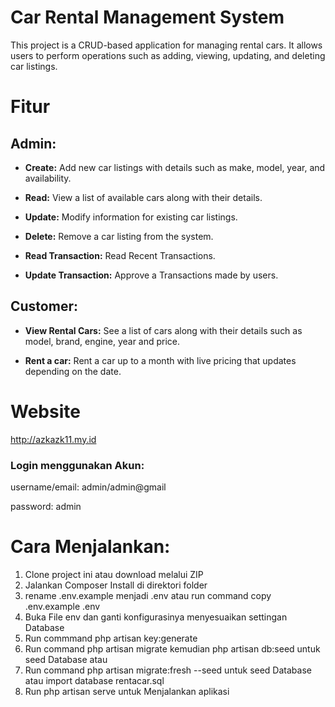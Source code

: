 # Car Rental Management System

This project is a CRUD-based application for managing rental cars. It allows users to perform operations such as adding, viewing, updating, and deleting car listings.

<h1>Fitur</h1>
<h2> Admin: </h2>

-   **Create:** Add new car listings with details such as make, model, year, and availability.

-   **Read:** View a list of available cars along with their details.

-   **Update:** Modify information for existing car listings.

-   **Delete:** Remove a car listing from the system.

-   **Read Transaction:** Read Recent Transactions.

-   **Update Transaction:** Approve a Transactions made by users.

<h2> Customer: </h2>

-   **View Rental Cars:** See a list of cars along with their details such as model, brand, engine, year and price.

-   **Rent a car:** Rent a car up to a month with live pricing that updates depending on the date.

<h1>Website</h1>

http://azkazk11.my.id

<h3>Login menggunakan Akun:</h3>

username/email: admin/admin@gmail

password: admin

<h1>Cara Menjalankan:</h1>

1. Clone project ini atau download melalui ZIP
2. Jalankan Composer Install di direktori folder
3. rename .env.example menjadi .env atau run command copy .env.example .env
4. Buka File env dan ganti konfigurasinya menyesuaikan settingan Database
5. Run commmand php artisan key:generate
6. Run command php artisan migrate kemudian php artisan db:seed untuk seed Database atau
7. Run command php artisan migrate:fresh --seed untuk seed Database atau import database rentacar.sql
8. Run php artisan serve untuk Menjalankan aplikasi
